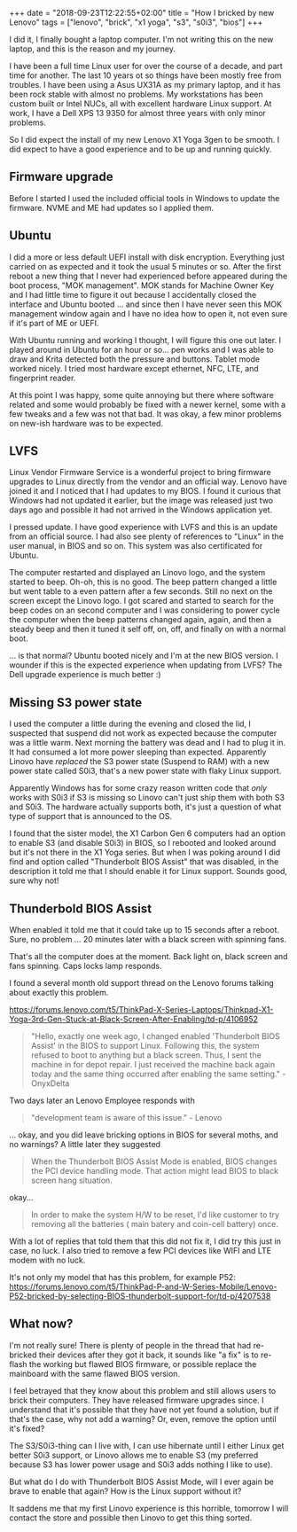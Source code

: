 +++
date = "2018-09-23T12:22:55+02:00"
title = "How I bricked by new Lenovo"
tags = ["lenovo", "brick", "x1 yoga", "s3", "s0i3", "bios"]
+++

I did it, I finally bought a laptop computer. I'm not writing this on the new laptop, and this is the reason and my journey.

I have been a full time Linux user for over the course of a decade, and part time for another. The last 10 years ot so things have been mostly free from troubles. I have been using a Asus UX31A as my primary laptop, and it has been rock stable with almost no problems. My workstations has been custom built or Intel NUCs, all with excellent hardware Linux support. At work, I have a Dell XPS 13 9350 for almost three years with only minor problems.

So I did expect the install of my new Lenovo X1 Yoga 3gen to be smooth. I did expect to have a good experience and to be up and running quickly.

## Firmware upgrade

Before I started I used the included official tools in Windows to update the firmware. NVME and ME had updates so I applied them.

## Ubuntu

I did a more or less default UEFI install with disk encryption. Everything just carried on as expected and it took the usual 5 minutes or so. After the first reboot a new thing that I never had experienced before appeared during the boot process, "MOK management". MOK stands for Machine Owner Key and I had little time to figure it out because I accidentally closed the interface and Ubuntu booted ... and since then I have never seen this MOK management window again and I have no idea how to open it, not even sure if it's part of ME or UEFI.

With Ubuntu running and working I thought, I will figure this one out later. I played around in Ubuntu for an hour or so... pen works and I was able to draw and Krita detected both the pressure and buttons. Tablet mode worked nicely. I tried most hardware except ethernet, NFC, LTE, and fingerprint reader.

At this point I was happy, some quite annoying but there where software related and some would probably be fixed with a newer kernel, some with a few tweaks and a few was not that bad. It was okay, a few minor problems on new-ish hardware was to be expected.

## LVFS

Linux Vendor Firmware Service is a wonderful project to bring firmware upgrades to Linux directly from the vendor and an official way. Lenovo have joined it and I noticed that I had updates to my BIOS. I found it curious that Windows had not updated it earlier, but the image was released just two days ago and possible it had not arrived in the Windows application yet.

I pressed update. I have good experience with LVFS and this is an update from an official source. I had also see plenty of references to "Linux" in the user manual, in BIOS and so on. This system was also certificated for Ubuntu.

The computer restarted and displayed an Linovo logo, and the system started to beep. Oh-oh, this is no good. The beep pattern changed a little but went table to a even pattern after a few seconds. Still no next on the screen except the Linovo logo. I got scared and started to search for the beep codes on an second computer and I was considering to power cycle the computer when the beep patterns changed again, again, and then a steady beep and then it tuned it self off, on, off, and finally on with a normal boot.

... is that normal? Ubuntu booted nicely and I'm at the new BIOS version. I wounder if this is the expected experience when updating from LVFS? The Dell upgrade experience is much better :)

## Missing S3 power state

I used the computer a little during the evening and closed the lid, I suspected that suspend did not work as expected because the computer was a little warm. Next morning the battery was dead and I had to plug it in. It had consumed a lot more power sleeping than expected. Apparently Linovo have *replaced* the S3 power state (Suspend to RAM) with a new power state called S0i3, that's a new power state with flaky Linux support.

Apparently Windows has for some crazy reason written code that *only* works with S0i3 if S3 is missing so Linovo can't just ship them with both S3 and S0i3. The hardware actually supports both, it's just a question of what type of support that is announced to the OS.

I found that the sister model, the X1 Carbon Gen 6 computers had an option to enable S3 (and disable S0i3) in BIOS, so I rebooted and looked around but it's not there in the X1 Yoga series. But when I was poking around I did find and option called "Thunderbolt BIOS Assist" that was disabled, in the description it told me that I should enable it for Linux support. Sounds good, sure why not!

## Thunderbold BIOS Assist

When enabled it told me that it could take up to 15 seconds after a reboot. Sure, no problem ... 20 minutes later with a black screen with spinning fans.

That's all the computer does at the moment. Back light on, black screen and fans spinning. Caps locks lamp responds.

I found a several month old support thread on the Lenovo forums talking about exactly this problem.

https://forums.lenovo.com/t5/ThinkPad-X-Series-Laptops/Thinkpad-X1-Yoga-3rd-Gen-Stuck-at-Black-Screen-After-Enabling/td-p/4106952

> "Hello, exactly one week ago, I changed enabled 'Thunderbolt BIOS Assist' in the BIOS to support Linux.  Following this, the system refused to boot to anything but a black screen.  Thus, I sent the machine in for depot repair.  I just received the machine back again today and the same thing occurred after enabling the same setting." - OnyxDelta

Two days later an Lenovo Employee responds with

> "development team is aware of this issue." - Lenovo

... okay, and you did leave bricking options in BIOS for several moths, and no warnings? A little later they suggested

> When the Thunderbolt BIOS Assist Mode is enabled, BIOS changes the PCI device handling mode.  That action might lead BIOS to black screen hang situation. 

okay...

> In order to make the system H/W to be reset, I'd like customer to try removing all the batteries ( main batery and coin-cell battery) once.

With a lot of replies that told them that this did not fix it, I did try this just in case, no luck. I also tried to remove a few PCI devices like WIFI and LTE modem with no luck.

It's not only my model that has this problem, for example P52: https://forums.lenovo.com/t5/ThinkPad-P-and-W-Series-Mobile/Lenovo-P52-bricked-by-selecting-BIOS-thunderbolt-support-for/td-p/4207538

## What now?

I'm not really sure! There is plenty of people in the thread that had re-bricked their devices after they got it back, it sounds like "a fix" is to re-flash the working but flawed BIOS firmware, or possible replace the mainboard with the same flawed BIOS version.

I feel betrayed that they know about this problem and still allows users to brick their computers. They have released firmware upgrades since. I understand that it's possible that they have not yet found a solution, but if that's the case, why not add a warning? Or, even, remove the option until it's fixed?

The S3/S0i3-thing can I live with, I can use hibernate until I either Linux get better S0i3 support, or Linovo allows me to enable S3 (my preferred because S3 has lower power usage and S0i3 adds nothing I like to use).

But what do I do with Thunderbolt BIOS Assist Mode, will I ever again be brave to enable that again? How is the Linux support without it?

It saddens me that my first Linovo experience is this horrible, tomorrow I will contact the store and possible then Linovo to get this thing sorted.